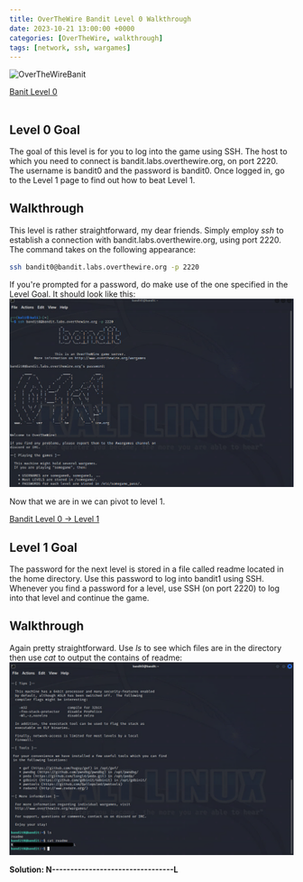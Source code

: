 ```yaml
---
title: OverTheWire Bandit Level 0 Walkthrough
date: 2023-10-21 13:00:00 +0000
categories: [OverTheWire, walkthrough]
tags: [network, ssh, wargames]
---
```

![OverTheWireBanit](https://overthewire.org/img/domokitten.png)

[Banit Level 0](https://overthewire.org/wargames/bandit/bandit0.html) <br><br>


## Level 0 Goal

The goal of this level is for you to log into the game using SSH. The host to which you need to connect is bandit.labs.overthewire.org, on port 2220. The username is bandit0 and the password is bandit0. Once logged in, go to the Level 1 page to find out how to beat Level 1.

## Walkthrough

This level is rather straightforward, my dear friends. Simply employ *ssh* to establish a connection with bandit.labs.overthewire.org, using port 2220. The command takes on the following appearance:

```bash
ssh bandit0@bandit.labs.overthewire.org -p 2220
```
If you're prompted for a password, do make use of the one specified in the Level Goal. It should look like this:
![OTWLevel0](/assets/img/OTW-L0-1.png)

Now that we are in we can pivot to level 1.

[Bandit Level 0 → Level 1](https://overthewire.org/wargames/bandit/bandit1.html)

## Level 1 Goal

The password for the next level is stored in a file called readme located in the home directory. Use this password to log into bandit1 using SSH. Whenever you find a password for a level, use SSH (on port 2220) to log into that level and continue the game.

## Walkthrough

Again pretty straightforward. Use *ls* to see which files are in the directory then use *cat* to output the contains of readme:
![OTWLevel1](/assets/img/OTW-L1-1.png)

**Solution: N---------------------------------L**
